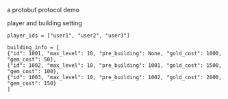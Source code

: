 a protobuf protocol demo

player and building setting
    
    player_ids = ["user1", "user2", "user3"]

    building_info = [
    {"id": 1001, "max_level": 10, "pre_building": None, "gold_cost": 1000, "gem_cost": 50},
    {"id": 1002, "max_level": 10, "pre_building": 1001, "gold_cost": 1500, "gem_cost": 100},
    {"id": 1003, "max_level": 10, "pre_building": 1002, "gold_cost": 2000, "gem_cost": 150}
    ]